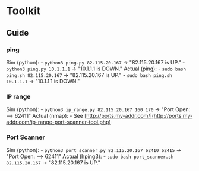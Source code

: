 # Toolkit

## Guide

### ping
Sim (python):
    - `python3 ping.py 82.115.20.167` -> "82.115.20.167 is UP."
    - `python3 ping.py 10.1.1.1` -> "10.1.1.1 is DOWN."
Actual (ping):
    - `sudo bash ping.sh 82.115.20.167` -> "82.115.20.167 is UP."
    - `sudo bash ping.sh 10.1.1.1` -> "10.1.1.1 is DOWN."

### IP range
Sim (python):
    - `python3 ip_range.py 82.115.20.167 160 170` -> "Port Open: --> 62411"
Actual (nmap):
    - See [http://ports.my-addr.com/](http://ports.my-addr.com/ip-range-port-scanner-tool.php)

### Port Scanner
Sim (python):
    - `python3 port_scanner.py 82.115.20.167 62410 62415` -> "Port Open: --> 62411"
Actual (hping3):
    - `sudo bash port_scanner.sh 82.115.20.167` -> "82.115.20.167 is UP."